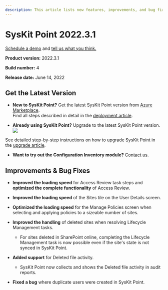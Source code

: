 ```yaml
---
description: This article lists new features, improvements, and bug fixes in SysKit Point version 2022.3.1
--- 
```


# SysKit Point 2022.3.1

[Schedule a demo](https://www.syskit.com/products/point/request-a-demo/) and [tell us what you think.](https://www.syskit.com/company/contact-us/)

**Product version:** 2022.3.1

**Build number:** 4

**Release date:** June 14, 2022

## Get the Latest Version

* **New to SysKit Point?** Get the latest SysKit Point version from [Azure Marketplace](https://azuremarketplace.microsoft.com/en-us/marketplace/apps/syskitltd.syskit_point).<br/>
    Find all steps described in detail in the [deployment article](../installation/deploy-syskit-point.md).
    
* **Already using SysKit Point?** Upgrade to the latest SysKit Point version. <br/>
[![](https://aka.ms/deploytoazurebutton)](https://portal.azure.com/#create/Microsoft.Template/uri/https%3A%2F%2Fsyskitassetsstorage.blob.core.windows.net%2Fpoint%2FUpdateFilesARM%2FPointUpdateTemplate.json)

See detailed step-by-step instructions on how to upgrade SysKit Point in the [upgrade article](../installation/upgrade-syskit-point.md).

* **Want to try out the Configuration Inventory module?** [Contact us](https://www.syskit.com/contact-us/).


## Improvements & Bug Fixes


* **Improved the loading speed** for Access Review task steps and **optimized the complete functionality** of Access Review.

* **Improved the loading speed** of the Sites tile on the User Details screen.

* **Optimized the loading speed** for the Manage Policies screen when selecting and applying policies to a sizeable number of sites.

* **Improved the handling** of deleted sites when resolving Lifecycle Management tasks. 
    * For sites deleted in SharePoint online, completing the Lifecycle Management task is now possible even if the site's state is not synced in SysKit Point.

* **Added support** for Deleted file activity. 
  * SysKit Point now collects and shows the Deleted file activity in audit reports.

* **Fixed a bug** where duplicate users were created in SysKit Point. 